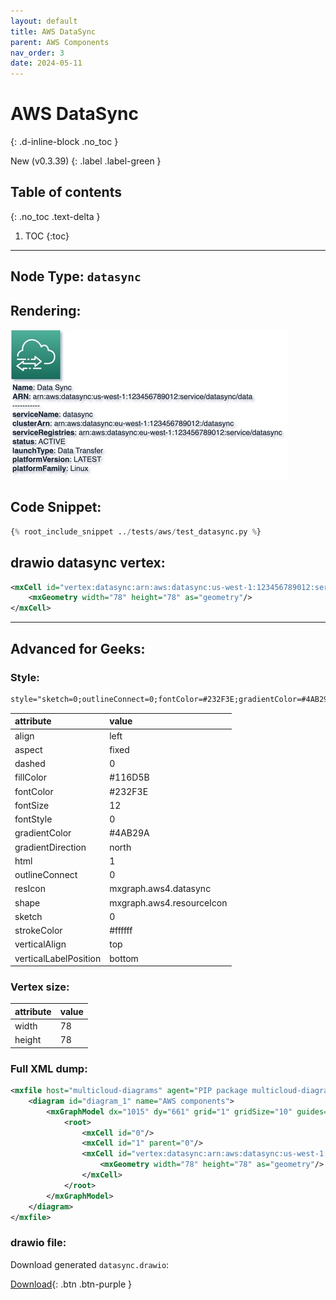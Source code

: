 ```yaml
---
layout: default
title: AWS DataSync
parent: AWS Components
nav_order: 3
date: 2024-05-11
---
```


# AWS DataSync
{: .d-inline-block .no_toc }

New (v0.3.39)
{: .label .label-green }

## Table of contents
{: .no_toc .text-delta }

1. TOC
{:toc}

---


## Node Type: ``datasync``

## Rendering:

![lambda](output/jpg/datasync.jpg)

## Code Snippet:

```python
{% root_include_snippet ../tests/aws/test_datasync.py %}
```

## drawio datasync vertex:

```xml
<mxCell id="vertex:datasync:arn:aws:datasync:us-west-1:123456789012:service/datasync/data" parent="1" vertex="1">
    <mxGeometry width="78" height="78" as="geometry"/>
</mxCell>
```
---

## Advanced for Geeks:

### Style:
```html
style="sketch=0;outlineConnect=0;fontColor=#232F3E;gradientColor=#4AB29A;gradientDirection=north;fillColor=#116D5B;strokeColor=#ffffff;dashed=0;verticalLabelPosition=bottom;verticalAlign=top;align=left;html=1;fontSize=12;fontStyle=0;aspect=fixed;shape=mxgraph.aws4.resourceIcon;resIcon=mxgraph.aws4.datasync;"
```

| attribute | value |
|:----------|:------|
|align| left |
|aspect| fixed |
|dashed| 0 |
|fillColor| #116D5B |
|fontColor| #232F3E |
|fontSize| 12 |
|fontStyle| 0 |
|gradientColor| #4AB29A |
|gradientDirection| north |
|html| 1 |
|outlineConnect| 0 |
|resIcon| mxgraph.aws4.datasync |
|shape| mxgraph.aws4.resourceIcon |
|sketch| 0 |
|strokeColor| #ffffff |
|verticalAlign| top |
|verticalLabelPosition| bottom |

### Vertex size:

| attribute | value |
|:---------|:-----------|
| width    | 78  |
| height   |78|

### Full XML dump:
```xml
<mxfile host="multicloud-diagrams" agent="PIP package multicloud-diagrams. Generate resources in draw.io compatible format for Cloud infrastructure. Copyrights @ Roman Tsypuk 2023. MIT license." type="MultiCloud">
    <diagram id="diagram_1" name="AWS components">
        <mxGraphModel dx="1015" dy="661" grid="1" gridSize="10" guides="1" tooltips="1" connect="1" arrows="1" fold="1" page="1" pageScale="1" pageWidth="850" pageHeight="1100" math="0" shadow="1">
            <root>
                <mxCell id="0"/>
                <mxCell id="1" parent="0"/>
                <mxCell id="vertex:datasync:arn:aws:datasync:us-west-1:123456789012:service/datasync/data" value="&lt;b&gt;Name&lt;/b&gt;: Data Sync&lt;BR&gt;&lt;b&gt;ARN&lt;/b&gt;: arn:aws:datasync:us-west-1:123456789012:service/datasync/data&lt;BR&gt;-----------&lt;BR&gt;&lt;b&gt;serviceName&lt;/b&gt;: datasync&lt;BR&gt;&lt;b&gt;clusterArn&lt;/b&gt;: arn:aws:datasync:eu-west-1:123456789012:/datasync&lt;BR&gt;&lt;b&gt;serviceRegistries&lt;/b&gt;: arn:aws:datasync:eu-west-1:123456789012:service/datasync&lt;BR&gt;&lt;b&gt;status&lt;/b&gt;: ACTIVE&lt;BR&gt;&lt;b&gt;launchType&lt;/b&gt;: Data Transfer&lt;BR&gt;&lt;b&gt;platformVersion&lt;/b&gt;: LATEST&lt;BR&gt;&lt;b&gt;platformFamily&lt;/b&gt;: Linux" style="sketch=0;outlineConnect=0;fontColor=#232F3E;gradientColor=#4AB29A;gradientDirection=north;fillColor=#116D5B;strokeColor=#ffffff;dashed=0;verticalLabelPosition=bottom;verticalAlign=top;align=left;html=1;fontSize=12;fontStyle=0;aspect=fixed;shape=mxgraph.aws4.resourceIcon;resIcon=mxgraph.aws4.datasync;" parent="1" vertex="1">
                    <mxGeometry width="78" height="78" as="geometry"/>
                </mxCell>
            </root>
        </mxGraphModel>
    </diagram>
</mxfile>
```

### drawio file:

Download generated ``datasync.drawio``:

[Download](output/drawio/datasync.drawio){: .btn .btn-purple }